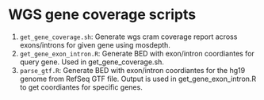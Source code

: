 # WGS gene coverage scripts

1. ```get_gene_coverage.sh```: Generate wgs cram coverage report across exons/introns for given gene using mosdepth. 
2. ```get_gene_exon_intron.R```: Generate BED with exon/intron coordiantes for query gene. Used in get_gene_coverage.sh.
3. ```parse_gtf.R```: Generate BED with exon/intron coordiantes for the hg19 genome from RefSeq GTF file. Output is used in get_gene_exon_intron.R to get coordiantes for specific genes.